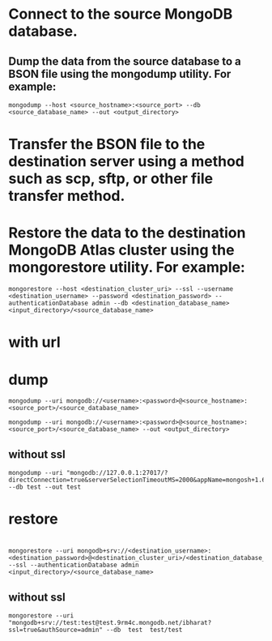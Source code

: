 
# Connect to the source MongoDB database.

## Dump the data from the source database to a BSON file using the mongodump utility. For example:
```
mongodump --host <source_hostname>:<source_port> --db <source_database_name> --out <output_directory>
```

#  Transfer the BSON file to the destination server using a method such as scp, sftp, or other file transfer method.

# Restore the data to the destination MongoDB Atlas cluster using the mongorestore utility. For example:

```
mongorestore --host <destination_cluster_uri> --ssl --username <destination_username> --password <destination_password> --authenticationDatabase admin --db <destination_database_name> <input_directory>/<source_database_name>
```

# with url

# dump

```
mongodump --uri mongodb://<username>:<password>@<source_hostname>:<source_port>/<source_database_name>
```

```
mongodump --uri mongodb://<username>:<password>@<source_hostname>:<source_port>/<source_database_name> --out <output_directory>
```
## without ssl
```
mongodump --uri "mongodb://127.0.0.1:27017/?directConnection=true&serverSelectionTimeoutMS=2000&appName=mongosh+1.6.2"  --db test --out test
```

# restore 

#
```
mongorestore --uri mongodb+srv://<destination_username>:<destination_password>@<destination_cluster_uri>/<destination_database_name> --ssl --authenticationDatabase admin <input_directory>/<source_database_name>
```

## without ssl
```
mongorestore --uri "mongodb+srv://test:test@test.9rm4c.mongodb.net/ibharat?ssl=true&authSource=admin" --db  test  test/test
```
